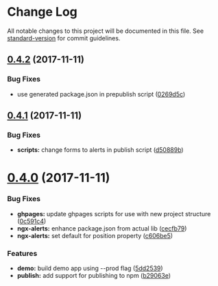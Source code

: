 # Change Log

All notable changes to this project will be documented in this file. See [standard-version](https://github.com/conventional-changelog/standard-version) for commit guidelines.

<a name="0.4.2"></a>
## [0.4.2](https://github.com/ngx-plus/ngx-alerts/compare/v0.4.1...v0.4.2) (2017-11-11)


### Bug Fixes

* use generated package.json in prepublish script ([0269d5c](https://github.com/ngx-plus/ngx-alerts/commit/0269d5c))



<a name="0.4.1"></a>
## [0.4.1](https://github.com/ngx-plus/ngx-alerts/compare/v0.4.0...v0.4.1) (2017-11-11)


### Bug Fixes

* **scripts:** change forms to alerts in publish script ([d50889b](https://github.com/ngx-plus/ngx-alerts/commit/d50889b))



<a name="0.4.0"></a>
# [0.4.0](https://github.com/ngx-plus/ngx-alerts/compare/v0.2.0...v0.4.0) (2017-11-11)


### Bug Fixes

* **ghpages:** update ghpages scripts for use with new project structure ([0c591c4](https://github.com/ngx-plus/ngx-alerts/commit/0c591c4))
* **ngx-alerts:** enhance package.json from actual lib ([cecfb79](https://github.com/ngx-plus/ngx-alerts/commit/cecfb79))
* **ngx-alerts:** set default for position property ([c606be5](https://github.com/ngx-plus/ngx-alerts/commit/c606be5))


### Features

* **demo:** build demo app using --prod flag ([5dd2539](https://github.com/ngx-plus/ngx-alerts/commit/5dd2539))
* **publish:** add support for publishing to npm ([b29063e](https://github.com/ngx-plus/ngx-alerts/commit/b29063e))
